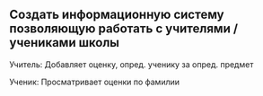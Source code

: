 ## Создать информационную систему позволяющую работать с учителями / учениками школы

Учитель: Добавляет оценку, опред. ученику за опред. предмет

Ученик: Просматривает оценки по фамилии